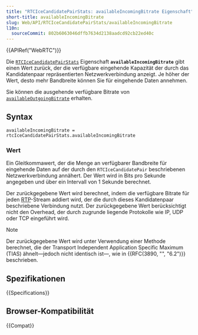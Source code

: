 ```yaml
---
title: "RTCIceCandidatePairStats: availableIncomingBitrate Eigenschaft"
short-title: availableIncomingBitrate
slug: Web/API/RTCIceCandidatePairStats/availableIncomingBitrate
l10n:
  sourceCommit: 802b6063046dffb7634d2138aadcd92cb22ed40c
---
```


{{APIRef("WebRTC")}}

Die [`RTCIceCandidatePairStats`](/de/docs/Web/API/RTCIceCandidatePairStats) Eigenschaft **`availableIncomingBitrate`** gibt einen Wert zurück, der die verfügbare eingehende Kapazität der durch das Kandidatenpaar repräsentierten Netzwerkverbindung anzeigt. Je höher der Wert, desto mehr Bandbreite können Sie für eingehende Daten annehmen.

Sie können die ausgehende verfügbare Bitrate von [`availableOutgoingBitrate`](/de/docs/Web/API/RTCIceCandidatePairStats/availableoutgoingBitrate) erhalten.

## Syntax

```js-nolint
availableIncomingBitrate = rtcIceCandidatePairStats.availableIncomingBitrate
```

### Wert

Ein Gleitkommawert, der die Menge an verfügbarer Bandbreite für eingehende Daten auf der durch den `RTCIceCandidatePair` beschriebenen Netzwerkverbindung annähert. Der Wert wird in Bits pro Sekunde angegeben und über ein Intervall von 1 Sekunde berechnet.

Der zurückgegebene Wert wird berechnet, indem die verfügbare Bitrate für jeden [RTP](/de/docs/Glossary/RTP)-Stream addiert wird, der die durch dieses Kandidatenpaar beschriebene Verbindung nutzt. Der zurückgegebene Wert berücksichtigt nicht den Overhead, der durch zugrunde liegende Protokolle wie IP, UDP oder TCP eingeführt wird.

> [!NOTE]
> Der zurückgegebene Wert wird unter Verwendung einer Methode berechnet, die der Transport Independent Application Specific Maximum (TIAS) ähnelt—jedoch nicht identisch ist—, wie in {{RFC(3890, "", "6.2")}} beschrieben.

## Spezifikationen

{{Specifications}}

## Browser-Kompatibilität

{{Compat}}
